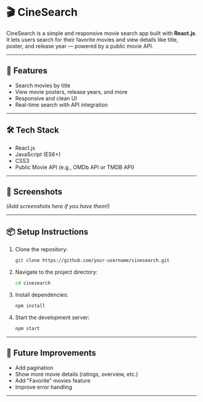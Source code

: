 # 🎬 CineSearch

CineSearch is a simple and responsive movie search app built with **React.js**.  
It lets users search for their favorite movies and view details like title, poster, and release year — powered by a public movie API.

---

## 🚀 Features
- Search movies by title
- View movie posters, release years, and more
- Responsive and clean UI
- Real-time search with API integration

---

## 🛠️ Tech Stack
- React.js
- JavaScript (ES6+)
- CSS3
- Public Movie API (e.g., OMDb API or TMDB API)

---

## 📸 Screenshots
*(Add screenshots here if you have them!)*

---

## 📦 Setup Instructions

1. Clone the repository:
   ```bash
   git clone https://github.com/your-username/cinesearch.git
   ```

2. Navigate to the project directory:
   ```bash
   cd cinesearch
   ```

3. Install dependencies:
   ```bash
   npm install
   ```

4. Start the development server:
   ```bash
   npm start
   ```

---

## 🌟 Future Improvements
- Add pagination
- Show more movie details (ratings, overview, etc.)
- Add "Favorite" movies feature
- Improve error handling

---
